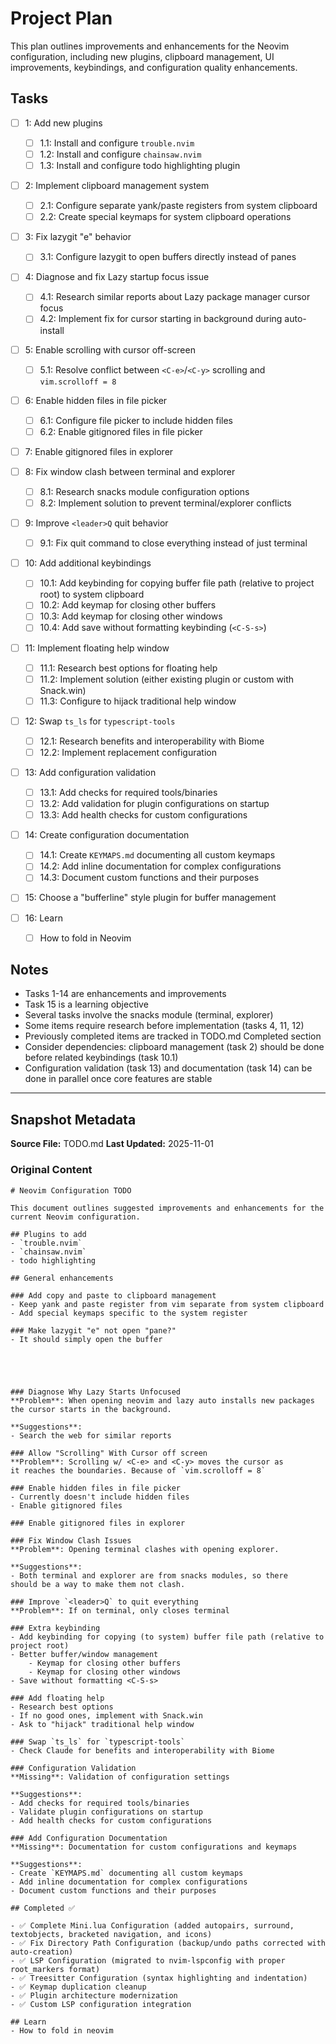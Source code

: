 # Project Plan

This plan outlines improvements and enhancements for the Neovim configuration, including new plugins, clipboard management, UI improvements, keybindings, and configuration quality enhancements.

## Tasks

- [ ] 1: Add new plugins
    - [ ] 1.1: Install and configure `trouble.nvim`
    - [ ] 1.2: Install and configure `chainsaw.nvim`
    - [ ] 1.3: Install and configure todo highlighting plugin

- [ ] 2: Implement clipboard management system
    - [ ] 2.1: Configure separate yank/paste registers from system clipboard
    - [ ] 2.2: Create special keymaps for system clipboard operations

- [ ] 3: Fix lazygit "e" behavior
    - [ ] 3.1: Configure lazygit to open buffers directly instead of panes

- [ ] 4: Diagnose and fix Lazy startup focus issue
    - [ ] 4.1: Research similar reports about Lazy package manager cursor focus
    - [ ] 4.2: Implement fix for cursor starting in background during auto-install

- [ ] 5: Enable scrolling with cursor off-screen
    - [ ] 5.1: Resolve conflict between `<C-e>`/`<C-y>` scrolling and `vim.scrolloff = 8`

- [ ] 6: Enable hidden files in file picker
    - [ ] 6.1: Configure file picker to include hidden files
    - [ ] 6.2: Enable gitignored files in file picker

- [ ] 7: Enable gitignored files in explorer

- [ ] 8: Fix window clash between terminal and explorer
    - [ ] 8.1: Research snacks module configuration options
    - [ ] 8.2: Implement solution to prevent terminal/explorer conflicts

- [ ] 9: Improve `<leader>Q` quit behavior
    - [ ] 9.1: Fix quit command to close everything instead of just terminal

- [ ] 10: Add additional keybindings
    - [ ] 10.1: Add keybinding for copying buffer file path (relative to project root) to system clipboard
    - [ ] 10.2: Add keymap for closing other buffers
    - [ ] 10.3: Add keymap for closing other windows
    - [ ] 10.4: Add save without formatting keybinding (`<C-S-s>`)

- [ ] 11: Implement floating help window
    - [ ] 11.1: Research best options for floating help
    - [ ] 11.2: Implement solution (either existing plugin or custom with Snack.win)
    - [ ] 11.3: Configure to hijack traditional help window

- [ ] 12: Swap `ts_ls` for `typescript-tools`
    - [ ] 12.1: Research benefits and interoperability with Biome
    - [ ] 12.2: Implement replacement configuration

- [ ] 13: Add configuration validation
    - [ ] 13.1: Add checks for required tools/binaries
    - [ ] 13.2: Add validation for plugin configurations on startup
    - [ ] 13.3: Add health checks for custom configurations

- [ ] 14: Create configuration documentation
    - [ ] 14.1: Create `KEYMAPS.md` documenting all custom keymaps
    - [ ] 14.2: Add inline documentation for complex configurations
    - [ ] 14.3: Document custom functions and their purposes

- [ ] 15: Choose a "bufferline" style plugin for buffer management

- [ ] 16: Learn 
    - [ ] How to fold in Neovim

## Notes

- Tasks 1-14 are enhancements and improvements
- Task 15 is a learning objective
- Several tasks involve the snacks module (terminal, explorer)
- Some items require research before implementation (tasks 4, 11, 12)
- Previously completed items are tracked in TODO.md Completed section
- Consider dependencies: clipboard management (task 2) should be done before related keybindings (task 10.1)
- Configuration validation (task 13) and documentation (task 14) can be done in parallel once core features are stable

---

<!-- SNAPSHOT: DO NOT EDIT BELOW THIS LINE -->
## Snapshot Metadata

**Source File:** TODO.md
**Last Updated:** 2025-11-01

### Original Content
```
# Neovim Configuration TODO

This document outlines suggested improvements and enhancements for the current Neovim configuration.

## Plugins to add
- `trouble.nvim`
- `chainsaw.nvim`
- todo highlighting

## General enhancements

### Add copy and paste to clipboard management
- Keep yank and paste register from vim separate from system clipboard
- Add special keymaps specific to the system register

### Make lazygit "e" not open "pane?"
- It should simply open the buffer





### Diagnose Why Lazy Starts Unfocused
**Problem**: When opening neovim and lazy auto installs new packages
the cursor starts in the background.

**Suggestions**:
- Search the web for similar reports

### Allow "Scrolling" With Cursor off screen
**Problem**: Scrolling w/ <C-e> and <C-y> moves the cursor as
it reaches the boundaries. Because of `vim.scrolloff = 8`

### Enable hidden files in file picker
- Currently doesn't include hidden files
- Enable gitignored files

### Enable gitignored files in explorer

### Fix Window Clash Issues
**Problem**: Opening terminal clashes with opening explorer.

**Suggestions**:
- Both terminal and explorer are from snacks modules, so there
should be a way to make them not clash.

### Improve `<leader>Q` to quit everything
**Problem**: If on terminal, only closes terminal

### Extra keybinding
- Add keybinding for copying (to system) buffer file path (relative to project root)
- Better buffer/window management
    - Keymap for closing other buffers
    - Keymap for closing other windows
- Save without formatting <C-S-s>

### Add floating help
- Research best options
- If no good ones, implement with Snack.win
- Ask to "hijack" traditional help window

### Swap `ts_ls` for `typescript-tools`
- Check Claude for benefits and interoperability with Biome

### Configuration Validation
**Missing**: Validation of configuration settings

**Suggestions**:
- Add checks for required tools/binaries
- Validate plugin configurations on startup
- Add health checks for custom configurations

### Add Configuration Documentation
**Missing**: Documentation for custom configurations and keymaps

**Suggestions**:
- Create `KEYMAPS.md` documenting all custom keymaps
- Add inline documentation for complex configurations
- Document custom functions and their purposes

## Completed ✅

- ✅ Complete Mini.lua Configuration (added autopairs, surround, textobjects, bracketed navigation, and icons)
- ✅ Fix Directory Path Configuration (backup/undo paths corrected with auto-creation)
- ✅ LSP Configuration (migrated to nvim-lspconfig with proper root_markers format)
- ✅ Treesitter Configuration (syntax highlighting and indentation)
- ✅ Keymap duplication cleanup
- ✅ Plugin architecture modernization
- ✅ Custom LSP configuration integration

## Learn
- How to fold in neovim

```
